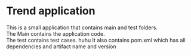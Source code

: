 # Trend application

This is a small application that contains main and test folders.  
The Main contains the application code.  
The test contains test cases.  huhu
It also contains pom.xml which has all dependencies and artifact name and version

